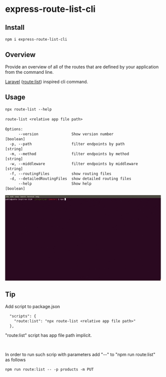 # express-route-list-cli
## Install
```sh
npm i express-route-list-cli
```
## Overview
<p> Provide an overview of all of the routes that are defined by your application from the command line.</p>
<p>
  <a href="https://laravel.com">Laravel</a> (<a href="https://laravel.com/docs/routing#the-route-list">route:list</a>) inspired cli command.
</p>

## Usage
```
npx route-list --help

route-list <relative app file path>

Options:
      --version               Show version number                      [boolean]
  -p, --path                  filter endpoints by path                  [string]
  -m, --method                filter endpoints by method                [string]
  -w, --middleware            filter endpoints by middleware            [string]
  -f, --routingFiles          show routing files
  -d, --detailedRoutingFiles  show detailed routing files
      --help                  Show help                                [boolean]
```
<p align='center'>
    <img src='./route-list.gif'>
</p>

## Tip

Add script to package.json

```
  "scripts": {
    "route:list": "npx route-list <relative app file path>"
  },
```

<p>"route:list" script has app file path implicit.</p>
<br>
<p>In order to run such scrip with parameters add "--" to "npm run route:list" as follows</p>

```
npm run route:list -- -p products -m PUT
```
